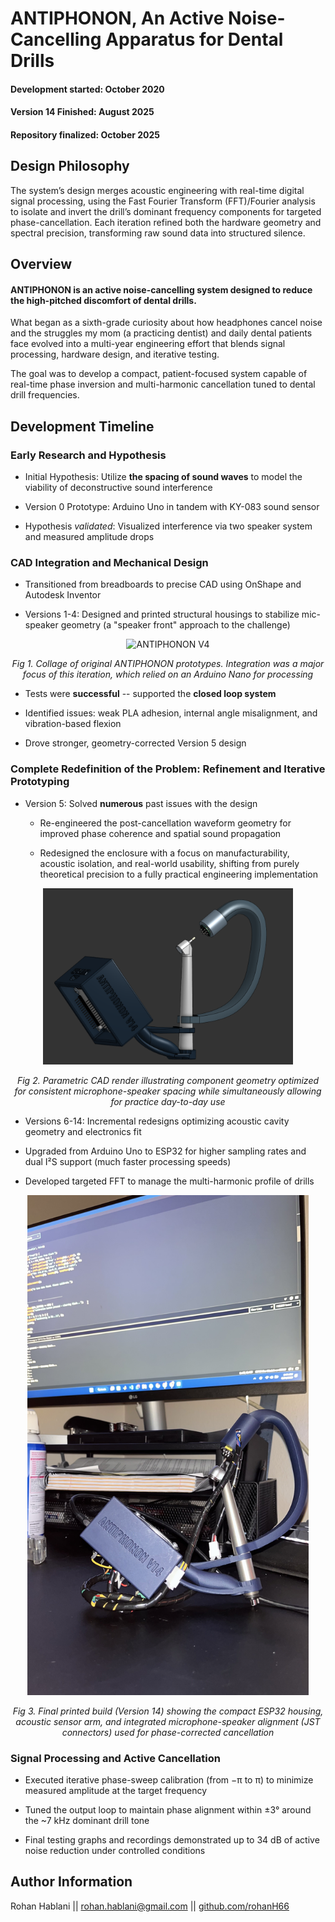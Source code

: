 # ANTIPHONON, An Active Noise-Cancelling Apparatus for Dental Drills

#### Development started: October 2020
#### Version 14 Finished: August 2025
#### Repository finalized: October 2025


## Design Philosophy 

The system’s design merges acoustic engineering with real-time digital signal processing, using the Fast Fourier Transform (FFT)/Fourier analysis to isolate and invert the drill’s dominant frequency components for targeted phase-cancellation. Each iteration refined both the hardware geometry and spectral precision, transforming raw sound data into structured silence.

## Overview

#### ANTIPHONON is an active noise-cancelling system designed to reduce the high-pitched discomfort of dental drills. 

What began as a sixth-grade curiosity about how headphones cancel noise and the struggles my mom (a practicing dentist) and daily dental patients face evolved into a multi-year engineering effort that blends signal processing, hardware design, and iterative testing.

The goal was to develop a compact, patient-focused system capable of real-time phase inversion and multi-harmonic cancellation tuned to dental drill frequencies.

## Development Timeline

### Early Research and Hypothesis

- Initial Hypothesis: Utilize **the spacing of sound waves** to model the viability of deconstructive sound interference

- Version 0 Prototype: Arduino Uno in tandem with KY-083 sound sensor

- Hypothesis _validated_: Visualized interference via two speaker system and measured amplitude drops

### CAD Integration and Mechanical Design

- Transitioned from breadboards to precise CAD using OnShape and Autodesk Inventor

- Versions 1-4: Designed and printed structural housings to stabilize mic-speaker geometry (a "speaker front" approach to the challenge)

<p align="center">
  <img src="./media/v4.png" alt="ANTIPHONON V4" width="400"/>
</p>
<p align="center"><em>Fig 1. Collage of original ANTIPHONON prototypes. Integration was a major focus of this iteration, which relied on an Arduino Nano for processing</em></p>

- Tests were **successful** -- supported the **closed loop system**

- Identified issues: weak PLA adhesion, internal angle misalignment, and vibration-based flexion

- Drove stronger, geometry-corrected Version 5 design

### Complete Redefinition of the Problem: Refinement and Iterative Prototyping

- Version 5: Solved **numerous** past issues with the design
  - Re-engineered the post-cancellation waveform geometry for improved phase coherence and spatial sound propagation
  
  - Redesigned the enclosure with a focus on manufacturability, acoustic isolation, and real-world usability, shifting from purely theoretical precision to a fully practical engineering implementation

<p align="center">
  <img src="./media/cad_final.png" alt="CAD Final" width="400"/>
</p>
<p align="center"><em>Fig 2. Parametric CAD render illustrating component geometry optimized for consistent microphone-speaker spacing while simultaneously allowing for practice day-to-day use</em></p>

- Versions 6-14: Incremental redesigns optimizing acoustic cavity geometry and electronics fit

- Upgraded from Arduino Uno to ESP32 for higher sampling rates and dual I²S support (much faster processing speeds)

- Developed targeted FFT to manage the multi-harmonic profile of drills

<p align="center">
  <img src="./media/v14.jpg" alt="Version 14 Prototype" width="450"/>
</p>
<p align="center"><em>Fig 3. Final printed build (Version 14) showing the compact ESP32 housing, acoustic sensor arm, and integrated microphone-speaker alignment (JST connectors) used for phase-corrected cancellation</em></p>

### Signal Processing and Active Cancellation

- Executed iterative phase-sweep calibration (from −π to π) to minimize measured amplitude at the target frequency

- Tuned the output loop to maintain phase alignment within ±3° around the ~7 kHz dominant drill tone

- Final testing graphs and recordings demonstrated up to 34 dB of active noise reduction under controlled conditions


## Author Information

Rohan Hablani || 
rohan.hablani@gmail.com || 
[github.com/rohanH66]()
